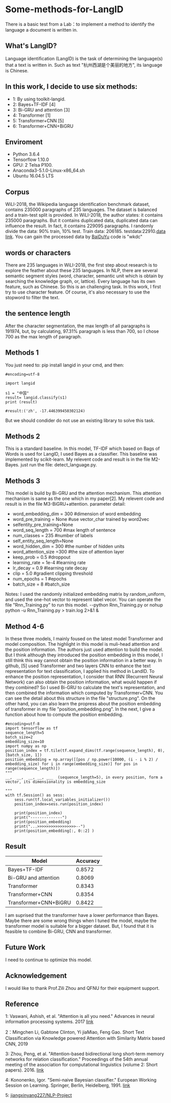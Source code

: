 # Some-methods-for-LangID
There is a basic test from a Lab：to implement a method to identify the language a document is written in.

## What's LangID?
Language identiﬁcation (LangID) is the task of determining the language(s) that a text is written in. Such as text "杭州西湖是个美丽的地方", its language is Chinese.

## In this work, I decide to use six methods: 
* 1: By using toolkit-langid.
* 2: Bayes+TF-IDF [4]
* 3: Bi-GRU and attention [3]
* 4: Transformer [1]
* 5: Transformer+CNN [5]
* 6: Transformer+CNN+BiGRU
## Enviroment
* Python 3.6.4 
* Tensorflow 1.10.0
* GPU: 2 Telsa P100. 
* Anaconda3-5.1.0-Linux-x86_64.sh
* Ubuntu 16.04.5 LTS

## Corpus
WiLI-2018, the Wikipedia language identification benchmark dataset, contains 235000 paragraphs of 235 languages. The dataset is balanced and a train-test split is provided. In WiLI-2018, the author states: it contains 235000 paragraphs. But it contains duplicated data, duplicated data can influence the result.  In fact, it contains 229095 paragraphs. I randomly divide the data: 90% train, 10% test. Train data: 206185. testdata:22910.[data link](https://zenodo.org/record/841984#collapseCitations). You can gain the processed data by
[BaiDuYu](https://pan.baidu.com/s/13atqh9mWsQIROgH2MIO8IQ) code is "wkdc"

## words or characters
There are 235 languages in WiLI-2018,  the first step about research is to explore the feather about these 235 languages. In NLP, there are several semantic segment styles (word, character, semantic unit which is obtain by searching the knowledge graph, or, lattice). Every language has its own feature, such as Chinese. So this is an challenging task. In this work, I first try to use character feature. Of course, it's also necessary to use the stopword to filter the text.

## the sentence length
After the character segmentation, the max length of all paragraphs is 191974, but, by calculating, 97.31% paragraph is less than 700, so I chose 700 as the max length of paragraph.

## Methods 1
You just need to: pip install langid in your cmd, and then:
```
#encoding=utf-8

import langid

s1 = "中国"
result= langid.classify(s1)
print (result)

#result:('zh', -17.446399450302124)
```
But we should condider do not use an existing library to solve this task.
## Methods 2
This is a standard baseline. In this model, TF-IDF which based on Bags of Words is used for LangID, I used Bayes as a classifier. This baseline was implemented by scikit-learn. My relevent code and result is in the file M2-Bayes. just run the file: detect_language.py.
## Methods 3
This model is build by Bi-GRU and the attention mechanism. This attention mechanism is same as the one which in my paper[2]. My relevent code and result is in the file M3-BiGRU+attention. 
parameter detail:

* word_embedding_dim = 300      #dimension of word embedding
* word_pre_training = None      #use vector_char trained by word2vec
* selfentity_pre_training=None
* word_seq_length = 700         #max length of sentence
* num_classes = 235             #number of labels
* self_entity_seq_length=None
* word_hidden_dim = 300         #the number of hidden units
* word_attention_size =300     #the size of attention layer
* keep_prob = 0.5              #droppout
* learning_rate = 1e-4         #learning rate
* lr_decay = 0.9               #learning rate decay
* clip = 5.0                   #gradient clipping threshold
* num_epochs = 1               #epochs
* batch_size = 8               #batch_size

Notes: I used the randomly initialized embedding matrix by random_uniform, and used the one-hot vector to represent label vecor. You can operate the file "Rnn_Training.py" to run this model. --python Rnn_Training.py or nohup python -u Rnn_Training.py > train.log 2>&1 &
## Method 4-6
In these three models, I mainly foused on the latest model Transformer and model composition. The highlight in this model is muli-head attention and the position information. The authors just used attention to build the model. But I think although they introduced the position embedding in this model, I still think this way cannot obtain the position information in a better way. In github, [5] used Transformer and two layers CNN to enhance the text representation for text classification, I applied his method in LandID. To enhance the position representation, I consider that RNN (Recurrent Neural Network) can also obtain the position information, what would happen if they combined? So I used Bi-GRU to calculate the text's representation, and then combined the information which computed by Transformer+CNN. You can see the detail about this structure in the file "structure.png". On the other hand, you can also learn the propress about the position embedding of transformer in my file "position_embedding.png". In the next, I give a function about how to compute the position embedding.
```
#encoding=utf-8
import tensorflow as tf
sequence_length=5
batch_size=2
embedding_size=10
import numpy as np
position_index = tf.tile(tf.expand_dims(tf.range(sequence_length), 0), [batch_size, 1])
position_embedding = np.array([[pos / np.power(10000, (i - i % 2) / embedding_size) for i in range(embedding_size)] for pos in range(sequence_length)])
"""
__,  __,  __, __, ___  (sequence_length=5), in every position, form a vector, its dimensionality is embedding_size

"""
with tf.Session() as sess:
    sess.run(tf.local_variables_initializer())
    position_index=sess.run(position_index)

    print(position_index)
    print("--------------")
    print(position_embedding)
    print("...>>>>>>>>>>>>>>>>>--")
    print(position_embedding[:, 0::2] )
```


## Result
| Model | Accuracy|
| ------ | ------ |
| Bayes+TF-IDF| 0.8572 |
| Bi-GRU and attention| 0.8069 |
| Transformer| 0.8343|
| Transformer+CNN| 0.8354 |
|Transformer+CNN+BiGRU| 0.8422 |

I am suprised that the transformer have a lower performance than Bayes. Maybe there are some wrong things when I tuned the model, maybe the transformer model is suitable for a bigger dataset. But, I found that it is feasible to combine Bi-GRU, CNN and transformer.
## Future Work
I need to continue to optimize this model.
## Acknowledgement
I would like to thank Prof.Zili Zhou and QFNU for their equipment support.

## Reference
1: Vaswani, Ashish, et al. "Attention is all you need." Advances in neural information processing systems. 2017 [link](http://papers.nips.cc/paper/7181-attention-is-all-you-need)

2：Mingchen Li, Gabtone Clinton, Yi jiaMiao, Feng Gao. Short Text Classiﬁcation via Knowledge powered Attention with Similarity Matrix based CNN, 2019

3: Zhou, Peng, et al. "Attention-based bidirectional long short-term memory networks for relation classification." Proceedings of the 54th annual meeting of the association for computational linguistics (volume 2: Short papers). 2016. [link](https://www.aclweb.org/anthology/P16-2034.pdf)

4: Kononenko, Igor. "Semi-naive Bayesian classifier." European Working Session on Learning. Springer, Berlin, Heidelberg, 1991. [link](https://link.springer.com/chapter/10.1007/BFb0017015)

5: [jiangxinyang227/NLP-Project](https://github.com/jiangxinyang227/NLP-Project/tree/master/text_classifier)
